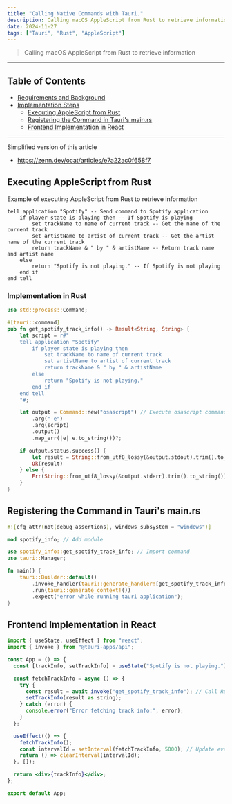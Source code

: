 ```yaml
---
title: "Calling Native Commands with Tauri."
description: Calling macOS AppleScript from Rust to retrieve information.
date: 2024-11-27
tags: ["Tauri", "Rust", "AppleScript"]
---
```


> Calling macOS AppleScript from Rust to retrieve information

---

## Table of Contents

- [Requirements and Background](#requirements-and-background)
- [Implementation Steps](#implementation-steps)
  - [Executing AppleScript from Rust](#executing-applescript-from-rust)
  - [Registering the Command in Tauri's main.rs](#registering-the-command-in-tauris-mainrs)
  - [Frontend Implementation in React](#frontend-implementation-in-react)

---

Simplified version of this article

- https://zenn.dev/ocat/articles/e7a22ac0f658f7

## Executing AppleScript from Rust

Example of executing AppleScript from Rust to retrieve information

```applescript
tell application "Spotify" -- Send command to Spotify application
    if player state is playing then -- If Spotify is playing
        set trackName to name of current track -- Get the name of the current track
        set artistName to artist of current track -- Get the artist name of the current track
        return trackName & " by " & artistName -- Return track name and artist name
    else
        return "Spotify is not playing." -- If Spotify is not playing
    end if
end tell
```

### Implementation in Rust

```rust
use std::process::Command;

#[tauri::command]
pub fn get_spotify_track_info() -> Result<String, String> {
    let script = r#"
    tell application "Spotify"
        if player state is playing then
            set trackName to name of current track
            set artistName to artist of current track
            return trackName & " by " & artistName
        else
            return "Spotify is not playing."
        end if
    end tell
    "#;

    let output = Command::new("osascript") // Execute osascript command
        .arg("-e")
        .arg(script)
        .output()
        .map_err(|e| e.to_string())?;

    if output.status.success() {
        let result = String::from_utf8_lossy(&output.stdout).trim().to_string(); // Convert UTF-8 encoded output to string
        Ok(result)
    } else {
        Err(String::from_utf8_lossy(&output.stderr).trim().to_string())
    }
}
```

## Registering the Command in Tauri's main.rs

```rust
#![cfg_attr(not(debug_assertions), windows_subsystem = "windows")]

mod spotify_info; // Add module

use spotify_info::get_spotify_track_info; // Import command
use tauri::Manager;

fn main() {
    tauri::Builder::default()
        .invoke_handler(tauri::generate_handler![get_spotify_track_info]) // Register command
        .run(tauri::generate_context!())
        .expect("error while running tauri application");
}
```

## Frontend Implementation in React

```jsx
import { useState, useEffect } from "react";
import { invoke } from "@tauri-apps/api";

const App = () => {
  const [trackInfo, setTrackInfo] = useState("Spotify is not playing.");

  const fetchTrackInfo = async () => {
    try {
      const result = await invoke("get_spotify_track_info"); // Call Rust command
      setTrackInfo(result as string);
    } catch (error) {
      console.error("Error fetching track info:", error);
    }
  };

  useEffect(() => {
    fetchTrackInfo();
    const intervalId = setInterval(fetchTrackInfo, 5000); // Update every 5 seconds
    return () => clearInterval(intervalId);
  }, []);

  return <div>{trackInfo}</div>;
};

export default App;
```
